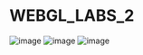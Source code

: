 # WEBGL_LABS_2
![image](https://github.com/romadjan/WEBGL_LABS_2/assets/81487530/2d338cb7-63db-471f-b696-fa4cdca6da27)
![image](https://github.com/romadjan/WEBGL_LABS_2/assets/81487530/8d12dd91-31a1-4cb5-b184-e991356da8ed)
![image](https://github.com/romadjan/WEBGL_LABS_2/assets/81487530/1e8d98f9-6fb0-41ab-bcbd-7ec043cc14a6)
